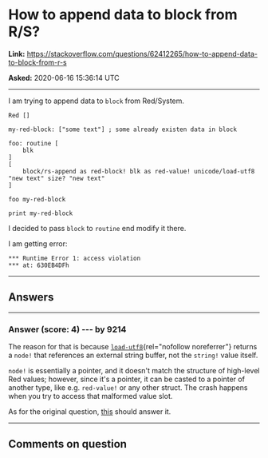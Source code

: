 # How to append data to block from R/S?

**Link:**
<https://stackoverflow.com/questions/62412265/how-to-append-data-to-block-from-r-s>

**Asked:** 2020-06-16 15:36:14 UTC

------------------------------------------------------------------------

I am trying to append data to `block` from Red/System.

    Red []

    my-red-block: ["some text"] ; some already existen data in block

    foo: routine [
        blk
    ]
    [
        block/rs-append as red-block! blk as red-value! unicode/load-utf8 "new text" size? "new text"
    ]

    foo my-red-block

    print my-red-block

I decided to pass `block` to `routine` end modify it there.

I am getting error:

    *** Runtime Error 1: access violation
    *** at: 630EB4DFh

------------------------------------------------------------------------

## Answers

------------------------------------------------------------------------

### Answer (score: 4) --- by 9214

The reason for that is because
[`load-utf8`](https://github.com/red/red/blob/7509ffd29769d1254dc8a9787d3972b5e4b34e85/runtime/unicode.reds#L640){rel="nofollow noreferrer"}
returns a `node!` that references an external string buffer, not the
`string!` value itself.

`node!` is essentially a pointer, and it doesn\'t match the structure of
high-level Red values; however, since it\'s a pointer, it can be casted
to a pointer of another type, like e.g. `red-value!` or any other
struct. The crash happens when you try to access that malformed value
slot.

As for the original question,
[this](https://stackoverflow.com/a/62412324/5889272) should answer it.

------------------------------------------------------------------------

## Comments on question
